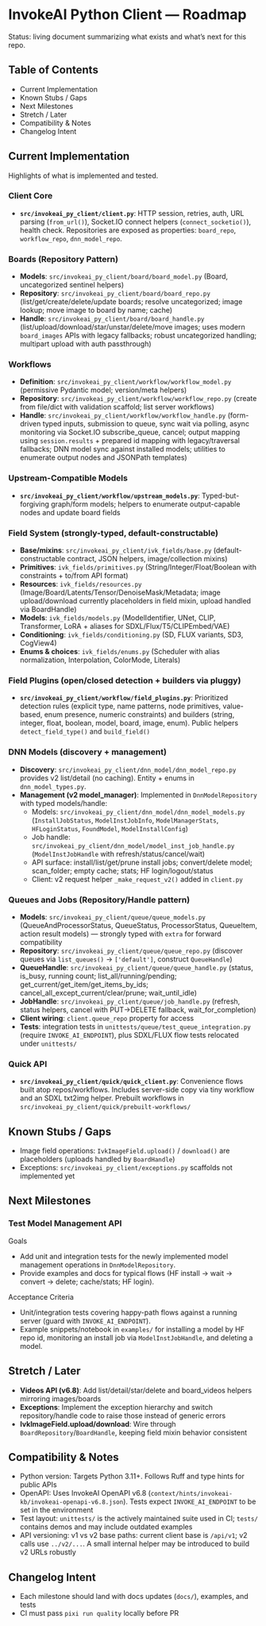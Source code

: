 # InvokeAI Python Client — Roadmap

Status: living document summarizing what exists and what’s next for this repo.

## Table of Contents

- Current Implementation
- Known Stubs / Gaps
- Next Milestones
- Stretch / Later
- Compatibility & Notes
- Changelog Intent

## Current Implementation

Highlights of what is implemented and tested.
### Client Core

- **`src/invokeai_py_client/client.py`**: HTTP session, retries, auth, URL parsing (`from_url()`), Socket.IO connect helpers (`connect_socketio()`), health check. Repositories are exposed as properties: `board_repo`, `workflow_repo`, `dnn_model_repo`.

### Boards (Repository Pattern)

- **Models**: `src/invokeai_py_client/board/board_model.py` (Board, uncategorized sentinel helpers)
- **Repository**: `src/invokeai_py_client/board/board_repo.py` (list/get/create/delete/update boards; resolve uncategorized; image lookup; move image to board by name; cache)
- **Handle**: `src/invokeai_py_client/board/board_handle.py` (list/upload/download/star/unstar/delete/move images; uses modern `board_images` APIs with legacy fallbacks; robust uncategorized handling; multipart upload with auth passthrough)

### Workflows

- **Definition**: `src/invokeai_py_client/workflow/workflow_model.py` (permissive Pydantic model; version/meta helpers)
- **Repository**: `src/invokeai_py_client/workflow/workflow_repo.py` (create from file/dict with validation scaffold; list server workflows)
- **Handle**: `src/invokeai_py_client/workflow/workflow_handle.py` (form-driven typed inputs, submission to queue, sync wait via polling, async monitoring via Socket.IO subscribe_queue, cancel; output mapping using `session.results` + prepared id mapping with legacy/traversal fallbacks; DNN model sync against installed models; utilities to enumerate output nodes and JSONPath templates)

### Upstream-Compatible Models

- **`src/invokeai_py_client/workflow/upstream_models.py`**: Typed-but-forgiving graph/form models; helpers to enumerate output-capable nodes and update board fields

### Field System (strongly-typed, default-constructable)

- **Base/mixins**: `src/invokeai_py_client/ivk_fields/base.py` (default-constructable contract, JSON helpers, image/collection mixins)
- **Primitives**: `ivk_fields/primitives.py` (String/Integer/Float/Boolean with constraints + to/from API format)
- **Resources**: `ivk_fields/resources.py` (Image/Board/Latents/Tensor/DenoiseMask/Metadata; image upload/download currently placeholders in field mixin, upload handled via BoardHandle)
- **Models**: `ivk_fields/models.py` (ModelIdentifier, UNet, CLIP, Transformer, LoRA + aliases for SDXL/Flux/T5/CLIPEmbed/VAE)
- **Conditioning**: `ivk_fields/conditioning.py` (SD, FLUX variants, SD3, CogView4)
- **Enums & choices**: `ivk_fields/enums.py` (Scheduler with alias normalization, Interpolation, ColorMode, Literals)

### Field Plugins (open/closed detection + builders via pluggy)

- **`src/invokeai_py_client/workflow/field_plugins.py`**: Prioritized detection rules (explicit type, name patterns, node primitives, value-based, enum presence, numeric constraints) and builders (string, integer, float, boolean, model, board, image, enum). Public helpers `detect_field_type()` and `build_field()`

### DNN Models (discovery + management)

- **Discovery**: `src/invokeai_py_client/dnn_model/dnn_model_repo.py` provides v2 list/detail (no caching). Entity + enums in `dnn_model_types.py`.
- **Management (v2 model_manager)**: Implemented in `DnnModelRepository` with typed models/handle:
  - Models: `src/invokeai_py_client/dnn_model/dnn_model_models.py` (`InstallJobStatus`, `ModelInstJobInfo`, `ModelManagerStats`, `HFLoginStatus`, `FoundModel`, `ModelInstallConfig`)
  - Job handle: `src/invokeai_py_client/dnn_model/model_inst_job_handle.py` (`ModelInstJobHandle` with refresh/status/cancel/wait)
  - API surface: install/list/get/prune install jobs; convert/delete model; scan_folder; empty cache; stats; HF login/logout/status
  - Client: v2 request helper `_make_request_v2()` added in `client.py`

### Queues and Jobs (Repository/Handle pattern)

- **Models**: `src/invokeai_py_client/queue/queue_models.py` (QueueAndProcessorStatus, QueueStatus, ProcessorStatus, QueueItem, action result models) — strongly typed with `extra` for forward compatibility
- **Repository**: `src/invokeai_py_client/queue/queue_repo.py` (discover queues via `list_queues()` → `['default']`, construct `QueueHandle`)
- **QueueHandle**: `src/invokeai_py_client/queue/queue_handle.py` (status, is_busy, running count; list_all/running/pending; get_current/get_item/get_items_by_ids; cancel_all_except_current/clear/prune; wait_until_idle)
- **JobHandle**: `src/invokeai_py_client/queue/job_handle.py` (refresh, status helpers, cancel with PUT→DELETE fallback, wait_for_completion)
- **Client wiring**: `client.queue_repo` property for access
- **Tests**: integration tests in `unittests/queue/test_queue_integration.py` (require `INVOKE_AI_ENDPOINT`), plus SDXL/FLUX flow tests relocated under `unittests/`

### Quick API

- **`src/invokeai_py_client/quick/quick_client.py`**: Convenience flows built atop repos/workflows. Includes server-side copy via tiny workflow and an SDXL txt2img helper. Prebuilt workflows in `src/invokeai_py_client/quick/prebuilt-workflows/`

## Known Stubs / Gaps

- Image field operations: `IvkImageField.upload()` / `download()` are placeholders (uploads handled by `BoardHandle`)
- Exceptions: `src/invokeai_py_client/exceptions.py` scaffolds not implemented yet
  

## Next Milestones

### Test Model Management API

Goals
- Add unit and integration tests for the newly implemented model management operations in `DnnModelRepository`.
- Provide examples and docs for typical flows (HF install → wait → convert → delete; cache/stats; HF login).

Acceptance Criteria
- Unit/integration tests covering happy-path flows against a running server (guard with `INVOKE_AI_ENDPOINT`).
- Example snippets/notebook in `examples/` for installing a model by HF repo id, monitoring an install job via `ModelInstJobHandle`, and deleting a model.

## Stretch / Later

- **Videos API (v6.8)**: Add list/detail/star/delete and board_videos helpers mirroring images/boards
- **Exceptions**: Implement the exception hierarchy and switch repository/handle code to raise those instead of generic errors
- **IvkImageField.upload/download**: Wire through `BoardRepository`/`BoardHandle`, keeping field mixin behavior consistent

## Compatibility & Notes

- Python version: Targets Python 3.11+. Follows Ruff and type hints for public APIs
- OpenAPI: Uses InvokeAI OpenAPI v6.8 (`context/hints/invokeai-kb/invokeai-openapi-v6.8.json`). Tests expect `INVOKE_AI_ENDPOINT` to be set in the environment
- Test layout: `unittests/` is the actively maintained suite used in CI; `tests/` contains demos and may include outdated examples
- API versioning: v1 vs v2 base paths: current client base is `/api/v1`; v2 calls use `../v2/...`. A small internal helper may be introduced to build v2 URLs robustly

## Changelog Intent

- Each milestone should land with docs updates (`docs/`), examples, and tests
- CI must pass `pixi run quality` locally before PR
